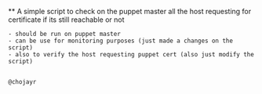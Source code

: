 
** A simple script to check on the puppet master all the host requesting for certificate if its still reachable or not

	- should be run on puppet master
	- can be use for monitoring purposes (just made a changes on the script)
	- also to verify the host requesting puppet cert (also just modify the script)


	@chojayr
